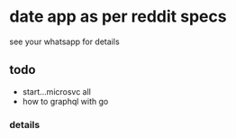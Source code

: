 # date app as per reddit specs

see your whatsapp for details

## todo

- start...microsvc all
- how to graphql with go

### details
